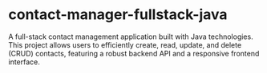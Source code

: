 # contact-manager-fullstack-java

A full-stack contact management application built with Java technologies. This project allows users to efficiently create, read, update, and delete (CRUD) contacts, featuring a robust backend API and a responsive frontend interface.
